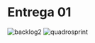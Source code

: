 # Entrega 01
![backlog2](https://github.com/Manuelaamorim/SmartSchool/assets/142773064/9aa947b0-d9a9-4810-961a-ad4b67875ccb)
![quadrosprint](https://github.com/Manuelaamorim/SmartSchool/assets/142773064/be27afa7-dbcf-46d5-9273-15dded1f992f)
